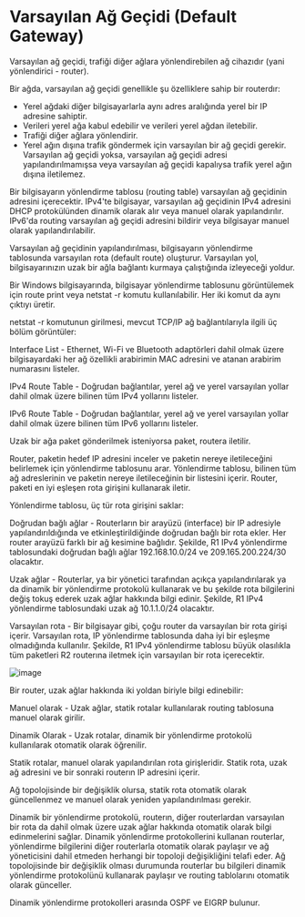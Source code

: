 # Varsayılan Ağ Geçidi (Default Gateway)

Varsayılan ağ geçidi, trafiği diğer ağlara yönlendirebilen ağ cihazıdır (yani yönlendirici - router).

Bir ağda, varsayılan ağ geçidi genellikle şu özelliklere sahip bir routerdır:

- Yerel ağdaki diğer bilgisayarlarla aynı adres aralığında yerel bir IP adresine sahiptir.
- Verileri yerel ağa kabul edebilir ve verileri yerel ağdan iletebilir.
- Trafiği diğer ağlara yönlendirir.
- Yerel ağın dışına trafik göndermek için varsayılan bir ağ geçidi gerekir. Varsayılan ağ geçidi yoksa, varsayılan ağ geçidi adresi yapılandırılmamışsa veya varsayılan ağ geçidi kapalıysa trafik yerel ağın dışına iletilemez.

Bir bilgisayarın yönlendirme tablosu (routing table) varsayılan ağ geçidinin adresini içerecektir. IPv4'te bilgisayar, varsayılan ağ geçidinin IPv4 adresini DHCP protokülünden dinamik olarak alır veya manuel olarak yapılandırılır. IPv6'da routing varsayılan ağ geçidi adresini bildirir veya bilgisayar manuel olarak yapılandırılabilir.

Varsayılan ağ geçidinin yapılandırılması, bilgisayarın yönlendirme tablosunda varsayılan rota (default route) oluşturur. Varsayılan yol, bilgisayarınızın uzak bir ağla bağlantı kurmaya çalıştığında izleyeceği yoldur.

Bir Windows bilgisayarında, bilgisayar yönlendirme tablosunu görüntülemek için route print veya netstat -r komutu kullanılabilir. Her iki komut da aynı çıktıyı üretir. 

netstat -r komutunun girilmesi, mevcut TCP/IP ağ bağlantılarıyla ilgili üç bölüm görüntüler:

Interface List - Ethernet, Wi-Fi ve Bluetooth adaptörleri dahil olmak üzere bilgisayardaki her ağ özellikli arabirimin MAC adresini ve atanan arabirim numarasını listeler.

IPv4 Route Table - Doğrudan bağlantılar, yerel ağ ve yerel varsayılan yollar dahil olmak üzere bilinen tüm IPv4 yollarını listeler.

IPv6 Route Table - Doğrudan bağlantılar, yerel ağ ve yerel varsayılan yollar dahil olmak üzere bilinen tüm IPv6 yollarını listeler.

Uzak bir ağa paket gönderilmek isteniyorsa paket, routera iletilir.

Router, paketin hedef IP adresini inceler ve paketin nereye iletileceğini belirlemek için yönlendirme tablosunu arar. Yönlendirme tablosu, bilinen tüm ağ adreslerinin ve paketin nereye iletileceğinin bir listesini içerir. Router, paketi en iyi eşleşen rota girişini kullanarak iletir.

Yönlendirme tablosu, üç tür rota girişini saklar:

Doğrudan bağlı ağlar - Routerların bir arayüzü (interface) bir IP adresiyle yapılandırıldığında ve etkinleştirildiğinde doğrudan bağlı bir rota ekler. Her router arayüzü farklı bir ağ kesimine bağlıdır. Şekilde, R1 IPv4 yönlendirme tablosundaki doğrudan bağlı ağlar 192.168.10.0/24 ve 209.165.200.224/30 olacaktır.

Uzak ağlar - Routerlar, ya bir yönetici tarafından açıkça yapılandırılarak ya da dinamik bir yönlendirme protokolü kullanarak ve bu şekilde rota bilgilerini değiş tokuş ederek uzak ağlar hakkında bilgi edinir. Şekilde, R1 IPv4 yönlendirme tablosundaki uzak ağ 10.1.1.0/24 olacaktır.

Varsayılan rota - Bir bilgisayar gibi, çoğu router da varsayılan bir rota girişi içerir. Varsayılan rota, IP yönlendirme tablosunda daha iyi bir eşleşme olmadığında kullanılır. Şekilde, R1 IPv4 yönlendirme tablosu büyük olasılıkla tüm paketleri R2 routerına iletmek için varsayılan bir rota içerecektir.

![image](https://user-images.githubusercontent.com/70758694/158965292-7d2efce7-8209-4ec1-80fe-2df1a352b0db.png)

Bir router, uzak ağlar hakkında iki yoldan biriyle bilgi edinebilir:

Manuel olarak - Uzak ağlar, statik rotalar kullanılarak routing tablosuna manuel olarak girilir.

Dinamik Olarak - Uzak rotalar, dinamik bir yönlendirme protokolü kullanılarak otomatik olarak öğrenilir.

Statik rotalar, manuel olarak yapılandırılan rota girişleridir. Statik rota, uzak ağ adresini ve bir sonraki routerın IP adresini içerir.

Ağ topolojisinde bir değişiklik olursa, statik rota otomatik olarak güncellenmez ve manuel olarak yeniden yapılandırılması gerekir.

Dinamik bir yönlendirme protokolü, routerın, diğer routerlardan varsayılan bir rota da dahil olmak üzere uzak ağlar hakkında otomatik olarak bilgi edinmelerini sağlar. Dinamik yönlendirme protokollerini kullanan routerlar, yönlendirme bilgilerini diğer routerlarla otomatik olarak paylaşır ve ağ yöneticisini dahil etmeden herhangi bir topoloji değişikliğini telafi eder. Ağ topolojisinde bir değişiklik olması durumunda routerlar bu bilgileri dinamik yönlendirme protokolünü kullanarak paylaşır ve routing tablolarını otomatik olarak günceller.

Dinamik yönlendirme protokolleri arasında OSPF ve EIGRP bulunur.
